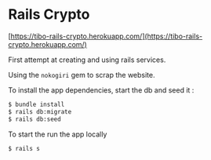 # Rails Crypto

[https://tibo-rails-crypto.herokuapp.com/](https://tibo-rails-crypto.herokuapp.com/)

First attempt at creating and using rails services.

Using the `nokogiri` gem to scrap the website.

To install the app dependencies, start the db and seed it :
```sh
$ bundle install
$ rails db:migrate
$ rails db:seed
```

To start the run the app locally
```sh
$ rails s
```
